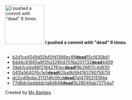 <img src="https://my-badges.github.io/my-badges/dead-commit.png" alt="I pushed a commit with &quot;dead&quot; 6 times." title="I pushed a commit with &quot;dead&quot; 6 times." width="128">
<strong>I pushed a commit with &quot;dead&quot; 6 times.</strong>
<br><br>

- <a href="https://github.com/eryajf/eryajf/commit/b2d1ce4549d50bf0fd1366ec89dead15cf430bb1">b2d1ce4549d50bf0fd1366ec89<strong>dead</strong>15cf430bb1</a>
- <a href="https://github.com/eryajf/eryajf/commit/6dd4c61665a9f35d328047016a201732dead4409">6dd4c61665a9f35d328047016a201732<strong>dead</strong>4409</a>
- <a href="https://github.com/eryajf/go-ldap-admin/commit/7deb1ce0e88f21642761ecdeadf9b29817c4d930">7deb1ce0e88f21642761ec<strong>dead</strong>f9b29817c4d930</a>
- <a href="https://github.com/eryajf/Thanks-Mirror/commit/041fa564076c1e5dead62ba9b59419379075875f">041fa564076c1e5<strong>dead</strong>62ba9b59419379075875f</a>
- <a href="https://github.com/eryajf/tu/commit/dc2cd0bdac311314fc0fcddead7a14795315194e">dc2cd0bdac311314fc0fcd<strong>dead</strong>7a14795315194e</a>
- <a href="https://github.com/eryajf/tu/commit/77d8dc0addddcfa8d848dead3b28049ab72754a7">77d8dc0addddcfa8d848<strong>dead</strong>3b28049ab72754a7</a>


Created by <a href="https://github.com/my-badges/my-badges">My Badges</a>